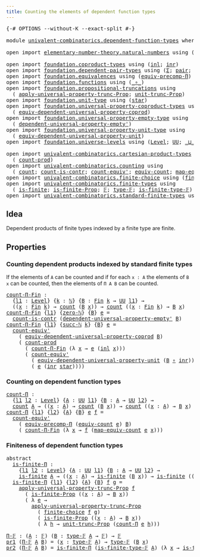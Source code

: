 ```yaml
---
title: Counting the elements of dependent function types
---
```


<pre class="Agda"><a id="75" class="Symbol">{-#</a> <a id="79" class="Keyword">OPTIONS</a> <a id="87" class="Pragma">--without-K</a> <a id="99" class="Pragma">--exact-split</a> <a id="113" class="Symbol">#-}</a>

<a id="118" class="Keyword">module</a> <a id="125" href="univalent-combinatorics.dependent-function-types.html" class="Module">univalent-combinatorics.dependent-function-types</a> <a id="174" class="Keyword">where</a>

<a id="181" class="Keyword">open</a> <a id="186" class="Keyword">import</a> <a id="193" href="elementary-number-theory.natural-numbers.html" class="Module">elementary-number-theory.natural-numbers</a> <a id="234" class="Keyword">using</a> <a id="240" class="Symbol">(</a><a id="241" href="elementary-number-theory.natural-numbers.html#1444" class="Datatype">ℕ</a><a id="242" class="Symbol">;</a> <a id="244" href="elementary-number-theory.natural-numbers.html#1465" class="InductiveConstructor">zero-ℕ</a><a id="250" class="Symbol">;</a> <a id="252" href="elementary-number-theory.natural-numbers.html#1478" class="InductiveConstructor">succ-ℕ</a><a id="258" class="Symbol">)</a>

<a id="261" class="Keyword">open</a> <a id="266" class="Keyword">import</a> <a id="273" href="foundation.coproduct-types.html" class="Module">foundation.coproduct-types</a> <a id="300" class="Keyword">using</a> <a id="306" class="Symbol">(</a><a id="307" href="foundation.coproduct-types.html#1239" class="InductiveConstructor">inl</a><a id="310" class="Symbol">;</a> <a id="312" href="foundation.coproduct-types.html#1262" class="InductiveConstructor">inr</a><a id="315" class="Symbol">)</a>
<a id="317" class="Keyword">open</a> <a id="322" class="Keyword">import</a> <a id="329" href="foundation.dependent-pair-types.html" class="Module">foundation.dependent-pair-types</a> <a id="361" class="Keyword">using</a> <a id="367" class="Symbol">(</a><a id="368" href="foundation-core.dependent-pair-types.html#502" class="Record">Σ</a><a id="369" class="Symbol">;</a> <a id="371" href="foundation-core.dependent-pair-types.html#575" class="InductiveConstructor">pair</a><a id="375" class="Symbol">;</a> <a id="377" href="foundation-core.dependent-pair-types.html#592" class="Field">pr1</a><a id="380" class="Symbol">;</a> <a id="382" href="foundation-core.dependent-pair-types.html#604" class="Field">pr2</a><a id="385" class="Symbol">)</a>
<a id="387" class="Keyword">open</a> <a id="392" class="Keyword">import</a> <a id="399" href="foundation.equivalences.html" class="Module">foundation.equivalences</a> <a id="423" class="Keyword">using</a> <a id="429" class="Symbol">(</a><a id="430" href="foundation.equivalences.html#7302" class="Function">equiv-precomp-Π</a><a id="445" class="Symbol">)</a>
<a id="447" class="Keyword">open</a> <a id="452" class="Keyword">import</a> <a id="459" href="foundation.functions.html" class="Module">foundation.functions</a> <a id="480" class="Keyword">using</a> <a id="486" class="Symbol">(</a><a id="487" href="foundation-core.functions.html#407" class="Function Operator">_∘_</a><a id="490" class="Symbol">)</a>
<a id="492" class="Keyword">open</a> <a id="497" class="Keyword">import</a> <a id="504" href="foundation.propositional-truncations.html" class="Module">foundation.propositional-truncations</a> <a id="541" class="Keyword">using</a>
  <a id="549" class="Symbol">(</a> <a id="551" href="foundation.propositional-truncations.html#5581" class="Function">apply-universal-property-trunc-Prop</a><a id="586" class="Symbol">;</a> <a id="588" href="foundation.propositional-truncations.html#2096" class="Function">unit-trunc-Prop</a><a id="603" class="Symbol">)</a>
<a id="605" class="Keyword">open</a> <a id="610" class="Keyword">import</a> <a id="617" href="foundation.unit-type.html" class="Module">foundation.unit-type</a> <a id="638" class="Keyword">using</a> <a id="644" class="Symbol">(</a><a id="645" href="foundation.unit-type.html#999" class="InductiveConstructor">star</a><a id="649" class="Symbol">)</a>
<a id="651" class="Keyword">open</a> <a id="656" class="Keyword">import</a> <a id="663" href="foundation.universal-property-coproduct-types.html" class="Module">foundation.universal-property-coproduct-types</a> <a id="709" class="Keyword">using</a>
  <a id="717" class="Symbol">(</a> <a id="719" href="foundation.universal-property-coproduct-types.html#1636" class="Function">equiv-dependent-universal-property-coprod</a><a id="760" class="Symbol">)</a>
<a id="762" class="Keyword">open</a> <a id="767" class="Keyword">import</a> <a id="774" href="foundation.universal-property-empty-type.html" class="Module">foundation.universal-property-empty-type</a> <a id="815" class="Keyword">using</a>
  <a id="823" class="Symbol">(</a> <a id="825" href="foundation.universal-property-empty-type.html#2261" class="Function">dependent-universal-property-empty&#39;</a><a id="860" class="Symbol">)</a>
<a id="862" class="Keyword">open</a> <a id="867" class="Keyword">import</a> <a id="874" href="foundation.universal-property-unit-type.html" class="Module">foundation.universal-property-unit-type</a> <a id="914" class="Keyword">using</a>
  <a id="922" class="Symbol">(</a> <a id="924" href="foundation.universal-property-unit-type.html#1728" class="Function">equiv-dependent-universal-property-unit</a><a id="963" class="Symbol">)</a>
<a id="965" class="Keyword">open</a> <a id="970" class="Keyword">import</a> <a id="977" href="foundation.universe-levels.html" class="Module">foundation.universe-levels</a> <a id="1004" class="Keyword">using</a> <a id="1010" class="Symbol">(</a><a id="1011" href="Agda.Primitive.html#597" class="Postulate">Level</a><a id="1016" class="Symbol">;</a> <a id="1018" href="foundation-core.universe-levels.html#222" class="Primitive">UU</a><a id="1020" class="Symbol">;</a> <a id="1022" href="Agda.Primitive.html#810" class="Primitive Operator">_⊔_</a><a id="1025" class="Symbol">)</a>

<a id="1028" class="Keyword">open</a> <a id="1033" class="Keyword">import</a> <a id="1040" href="univalent-combinatorics.cartesian-product-types.html" class="Module">univalent-combinatorics.cartesian-product-types</a> <a id="1088" class="Keyword">using</a>
  <a id="1096" class="Symbol">(</a> <a id="1098" href="univalent-combinatorics.cartesian-product-types.html#3160" class="Function">count-prod</a><a id="1108" class="Symbol">)</a>
<a id="1110" class="Keyword">open</a> <a id="1115" class="Keyword">import</a> <a id="1122" href="univalent-combinatorics.counting.html" class="Module">univalent-combinatorics.counting</a> <a id="1155" class="Keyword">using</a>
  <a id="1163" class="Symbol">(</a> <a id="1165" href="univalent-combinatorics.counting.html#1759" class="Function">count</a><a id="1170" class="Symbol">;</a> <a id="1172" href="univalent-combinatorics.counting.html#4602" class="Function">count-is-contr</a><a id="1186" class="Symbol">;</a> <a id="1188" href="univalent-combinatorics.counting.html#3288" class="Function">count-equiv&#39;</a><a id="1200" class="Symbol">;</a> <a id="1202" href="univalent-combinatorics.counting.html#1956" class="Function">equiv-count</a><a id="1213" class="Symbol">;</a> <a id="1215" href="univalent-combinatorics.counting.html#2030" class="Function">map-equiv-count</a><a id="1230" class="Symbol">)</a>
<a id="1232" class="Keyword">open</a> <a id="1237" class="Keyword">import</a> <a id="1244" href="univalent-combinatorics.finite-choice.html" class="Module">univalent-combinatorics.finite-choice</a> <a id="1282" class="Keyword">using</a> <a id="1288" class="Symbol">(</a><a id="1289" href="univalent-combinatorics.finite-choice.html#3761" class="Function">finite-choice</a><a id="1302" class="Symbol">)</a>
<a id="1304" class="Keyword">open</a> <a id="1309" class="Keyword">import</a> <a id="1316" href="univalent-combinatorics.finite-types.html" class="Module">univalent-combinatorics.finite-types</a> <a id="1353" class="Keyword">using</a>
  <a id="1361" class="Symbol">(</a> <a id="1363" href="univalent-combinatorics.finite-types.html#3664" class="Function">is-finite</a><a id="1372" class="Symbol">;</a> <a id="1374" href="univalent-combinatorics.finite-types.html#3573" class="Function">is-finite-Prop</a><a id="1388" class="Symbol">;</a> <a id="1390" href="univalent-combinatorics.finite-types.html#4055" class="Function">𝔽</a><a id="1391" class="Symbol">;</a> <a id="1393" href="univalent-combinatorics.finite-types.html#4103" class="Function">type-𝔽</a><a id="1399" class="Symbol">;</a> <a id="1401" href="univalent-combinatorics.finite-types.html#4154" class="Function">is-finite-type-𝔽</a><a id="1417" class="Symbol">)</a>
<a id="1419" class="Keyword">open</a> <a id="1424" class="Keyword">import</a> <a id="1431" href="univalent-combinatorics.standard-finite-types.html" class="Module">univalent-combinatorics.standard-finite-types</a> <a id="1477" class="Keyword">using</a> <a id="1483" class="Symbol">(</a><a id="1484" href="univalent-combinatorics.standard-finite-types.html#2085" class="Function">Fin</a><a id="1487" class="Symbol">)</a>
</pre>
## Idea

Dependent products of finite types indexed by a finite type are finite.

## Properties

### Counting dependent products indexed by standard finite types

If the elements of `A` can be counted and if for each `x : A` the elements of `B x` can be counted, then the elements of `Π A B` can be counted.

<pre class="Agda"><a id="count-Π-Fin"></a><a id="1811" href="univalent-combinatorics.dependent-function-types.html#1811" class="Function">count-Π-Fin</a> <a id="1823" class="Symbol">:</a>
  <a id="1827" class="Symbol">{</a><a id="1828" href="univalent-combinatorics.dependent-function-types.html#1828" class="Bound">l1</a> <a id="1831" class="Symbol">:</a> <a id="1833" href="Agda.Primitive.html#597" class="Postulate">Level</a><a id="1838" class="Symbol">}</a> <a id="1840" class="Symbol">{</a><a id="1841" href="univalent-combinatorics.dependent-function-types.html#1841" class="Bound">k</a> <a id="1843" class="Symbol">:</a> <a id="1845" href="elementary-number-theory.natural-numbers.html#1444" class="Datatype">ℕ</a><a id="1846" class="Symbol">}</a> <a id="1848" class="Symbol">{</a><a id="1849" href="univalent-combinatorics.dependent-function-types.html#1849" class="Bound">B</a> <a id="1851" class="Symbol">:</a> <a id="1853" href="univalent-combinatorics.standard-finite-types.html#2085" class="Function">Fin</a> <a id="1857" href="univalent-combinatorics.dependent-function-types.html#1841" class="Bound">k</a> <a id="1859" class="Symbol">→</a> <a id="1861" href="foundation-core.universe-levels.html#222" class="Primitive">UU</a> <a id="1864" href="univalent-combinatorics.dependent-function-types.html#1828" class="Bound">l1</a><a id="1866" class="Symbol">}</a> <a id="1868" class="Symbol">→</a>
  <a id="1872" class="Symbol">((</a><a id="1874" href="univalent-combinatorics.dependent-function-types.html#1874" class="Bound">x</a> <a id="1876" class="Symbol">:</a> <a id="1878" href="univalent-combinatorics.standard-finite-types.html#2085" class="Function">Fin</a> <a id="1882" href="univalent-combinatorics.dependent-function-types.html#1841" class="Bound">k</a><a id="1883" class="Symbol">)</a> <a id="1885" class="Symbol">→</a> <a id="1887" href="univalent-combinatorics.counting.html#1759" class="Function">count</a> <a id="1893" class="Symbol">(</a><a id="1894" href="univalent-combinatorics.dependent-function-types.html#1849" class="Bound">B</a> <a id="1896" href="univalent-combinatorics.dependent-function-types.html#1874" class="Bound">x</a><a id="1897" class="Symbol">))</a> <a id="1900" class="Symbol">→</a> <a id="1902" href="univalent-combinatorics.counting.html#1759" class="Function">count</a> <a id="1908" class="Symbol">((</a><a id="1910" href="univalent-combinatorics.dependent-function-types.html#1910" class="Bound">x</a> <a id="1912" class="Symbol">:</a> <a id="1914" href="univalent-combinatorics.standard-finite-types.html#2085" class="Function">Fin</a> <a id="1918" href="univalent-combinatorics.dependent-function-types.html#1841" class="Bound">k</a><a id="1919" class="Symbol">)</a> <a id="1921" class="Symbol">→</a> <a id="1923" href="univalent-combinatorics.dependent-function-types.html#1849" class="Bound">B</a> <a id="1925" href="univalent-combinatorics.dependent-function-types.html#1910" class="Bound">x</a><a id="1926" class="Symbol">)</a>
<a id="1928" href="univalent-combinatorics.dependent-function-types.html#1811" class="Function">count-Π-Fin</a> <a id="1940" class="Symbol">{</a><a id="1941" href="univalent-combinatorics.dependent-function-types.html#1941" class="Bound">l1</a><a id="1943" class="Symbol">}</a> <a id="1945" class="Symbol">{</a><a id="1946" href="elementary-number-theory.natural-numbers.html#1465" class="InductiveConstructor">zero-ℕ</a><a id="1952" class="Symbol">}</a> <a id="1954" class="Symbol">{</a><a id="1955" href="univalent-combinatorics.dependent-function-types.html#1955" class="Bound">B</a><a id="1956" class="Symbol">}</a> <a id="1958" href="univalent-combinatorics.dependent-function-types.html#1958" class="Bound">e</a> <a id="1960" class="Symbol">=</a>
  <a id="1964" href="univalent-combinatorics.counting.html#4602" class="Function">count-is-contr</a> <a id="1979" class="Symbol">(</a><a id="1980" href="foundation.universal-property-empty-type.html#2261" class="Function">dependent-universal-property-empty&#39;</a> <a id="2016" href="univalent-combinatorics.dependent-function-types.html#1955" class="Bound">B</a><a id="2017" class="Symbol">)</a>
<a id="2019" href="univalent-combinatorics.dependent-function-types.html#1811" class="Function">count-Π-Fin</a> <a id="2031" class="Symbol">{</a><a id="2032" href="univalent-combinatorics.dependent-function-types.html#2032" class="Bound">l1</a><a id="2034" class="Symbol">}</a> <a id="2036" class="Symbol">{</a><a id="2037" href="elementary-number-theory.natural-numbers.html#1478" class="InductiveConstructor">succ-ℕ</a> <a id="2044" href="univalent-combinatorics.dependent-function-types.html#2044" class="Bound">k</a><a id="2045" class="Symbol">}</a> <a id="2047" class="Symbol">{</a><a id="2048" href="univalent-combinatorics.dependent-function-types.html#2048" class="Bound">B</a><a id="2049" class="Symbol">}</a> <a id="2051" href="univalent-combinatorics.dependent-function-types.html#2051" class="Bound">e</a> <a id="2053" class="Symbol">=</a>
  <a id="2057" href="univalent-combinatorics.counting.html#3288" class="Function">count-equiv&#39;</a>
    <a id="2074" class="Symbol">(</a> <a id="2076" href="foundation.universal-property-coproduct-types.html#1636" class="Function">equiv-dependent-universal-property-coprod</a> <a id="2118" href="univalent-combinatorics.dependent-function-types.html#2048" class="Bound">B</a><a id="2119" class="Symbol">)</a>
    <a id="2125" class="Symbol">(</a> <a id="2127" href="univalent-combinatorics.cartesian-product-types.html#3160" class="Function">count-prod</a>
      <a id="2144" class="Symbol">(</a> <a id="2146" href="univalent-combinatorics.dependent-function-types.html#1811" class="Function">count-Π-Fin</a> <a id="2158" class="Symbol">(λ</a> <a id="2161" href="univalent-combinatorics.dependent-function-types.html#2161" class="Bound">x</a> <a id="2163" class="Symbol">→</a> <a id="2165" href="univalent-combinatorics.dependent-function-types.html#2051" class="Bound">e</a> <a id="2167" class="Symbol">(</a><a id="2168" href="foundation.coproduct-types.html#1239" class="InductiveConstructor">inl</a> <a id="2172" href="univalent-combinatorics.dependent-function-types.html#2161" class="Bound">x</a><a id="2173" class="Symbol">)))</a>
      <a id="2183" class="Symbol">(</a> <a id="2185" href="univalent-combinatorics.counting.html#3288" class="Function">count-equiv&#39;</a>
        <a id="2206" class="Symbol">(</a> <a id="2208" href="foundation.universal-property-unit-type.html#1728" class="Function">equiv-dependent-universal-property-unit</a> <a id="2248" class="Symbol">(</a><a id="2249" href="univalent-combinatorics.dependent-function-types.html#2048" class="Bound">B</a> <a id="2251" href="foundation-core.functions.html#407" class="Function Operator">∘</a> <a id="2253" href="foundation.coproduct-types.html#1262" class="InductiveConstructor">inr</a><a id="2256" class="Symbol">))</a>
        <a id="2267" class="Symbol">(</a> <a id="2269" href="univalent-combinatorics.dependent-function-types.html#2051" class="Bound">e</a> <a id="2271" class="Symbol">(</a><a id="2272" href="foundation.coproduct-types.html#1262" class="InductiveConstructor">inr</a> <a id="2276" href="foundation.unit-type.html#999" class="InductiveConstructor">star</a><a id="2280" class="Symbol">))))</a>
</pre>
### Counting on dependent function types

<pre class="Agda"><a id="count-Π"></a><a id="2340" href="univalent-combinatorics.dependent-function-types.html#2340" class="Function">count-Π</a> <a id="2348" class="Symbol">:</a>
  <a id="2352" class="Symbol">{</a><a id="2353" href="univalent-combinatorics.dependent-function-types.html#2353" class="Bound">l1</a> <a id="2356" href="univalent-combinatorics.dependent-function-types.html#2356" class="Bound">l2</a> <a id="2359" class="Symbol">:</a> <a id="2361" href="Agda.Primitive.html#597" class="Postulate">Level</a><a id="2366" class="Symbol">}</a> <a id="2368" class="Symbol">{</a><a id="2369" href="univalent-combinatorics.dependent-function-types.html#2369" class="Bound">A</a> <a id="2371" class="Symbol">:</a> <a id="2373" href="foundation-core.universe-levels.html#222" class="Primitive">UU</a> <a id="2376" href="univalent-combinatorics.dependent-function-types.html#2353" class="Bound">l1</a><a id="2378" class="Symbol">}</a> <a id="2380" class="Symbol">{</a><a id="2381" href="univalent-combinatorics.dependent-function-types.html#2381" class="Bound">B</a> <a id="2383" class="Symbol">:</a> <a id="2385" href="univalent-combinatorics.dependent-function-types.html#2369" class="Bound">A</a> <a id="2387" class="Symbol">→</a> <a id="2389" href="foundation-core.universe-levels.html#222" class="Primitive">UU</a> <a id="2392" href="univalent-combinatorics.dependent-function-types.html#2356" class="Bound">l2</a><a id="2394" class="Symbol">}</a> <a id="2396" class="Symbol">→</a>
  <a id="2400" href="univalent-combinatorics.counting.html#1759" class="Function">count</a> <a id="2406" href="univalent-combinatorics.dependent-function-types.html#2369" class="Bound">A</a> <a id="2408" class="Symbol">→</a> <a id="2410" class="Symbol">((</a><a id="2412" href="univalent-combinatorics.dependent-function-types.html#2412" class="Bound">x</a> <a id="2414" class="Symbol">:</a> <a id="2416" href="univalent-combinatorics.dependent-function-types.html#2369" class="Bound">A</a><a id="2417" class="Symbol">)</a> <a id="2419" class="Symbol">→</a> <a id="2421" href="univalent-combinatorics.counting.html#1759" class="Function">count</a> <a id="2427" class="Symbol">(</a><a id="2428" href="univalent-combinatorics.dependent-function-types.html#2381" class="Bound">B</a> <a id="2430" href="univalent-combinatorics.dependent-function-types.html#2412" class="Bound">x</a><a id="2431" class="Symbol">))</a> <a id="2434" class="Symbol">→</a> <a id="2436" href="univalent-combinatorics.counting.html#1759" class="Function">count</a> <a id="2442" class="Symbol">((</a><a id="2444" href="univalent-combinatorics.dependent-function-types.html#2444" class="Bound">x</a> <a id="2446" class="Symbol">:</a> <a id="2448" href="univalent-combinatorics.dependent-function-types.html#2369" class="Bound">A</a><a id="2449" class="Symbol">)</a> <a id="2451" class="Symbol">→</a> <a id="2453" href="univalent-combinatorics.dependent-function-types.html#2381" class="Bound">B</a> <a id="2455" href="univalent-combinatorics.dependent-function-types.html#2444" class="Bound">x</a><a id="2456" class="Symbol">)</a>
<a id="2458" href="univalent-combinatorics.dependent-function-types.html#2340" class="Function">count-Π</a> <a id="2466" class="Symbol">{</a><a id="2467" href="univalent-combinatorics.dependent-function-types.html#2467" class="Bound">l1</a><a id="2469" class="Symbol">}</a> <a id="2471" class="Symbol">{</a><a id="2472" href="univalent-combinatorics.dependent-function-types.html#2472" class="Bound">l2</a><a id="2474" class="Symbol">}</a> <a id="2476" class="Symbol">{</a><a id="2477" href="univalent-combinatorics.dependent-function-types.html#2477" class="Bound">A</a><a id="2478" class="Symbol">}</a> <a id="2480" class="Symbol">{</a><a id="2481" href="univalent-combinatorics.dependent-function-types.html#2481" class="Bound">B</a><a id="2482" class="Symbol">}</a> <a id="2484" href="univalent-combinatorics.dependent-function-types.html#2484" class="Bound">e</a> <a id="2486" href="univalent-combinatorics.dependent-function-types.html#2486" class="Bound">f</a> <a id="2488" class="Symbol">=</a>
  <a id="2492" href="univalent-combinatorics.counting.html#3288" class="Function">count-equiv&#39;</a>
    <a id="2509" class="Symbol">(</a> <a id="2511" href="foundation.equivalences.html#7302" class="Function">equiv-precomp-Π</a> <a id="2527" class="Symbol">(</a><a id="2528" href="univalent-combinatorics.counting.html#1956" class="Function">equiv-count</a> <a id="2540" href="univalent-combinatorics.dependent-function-types.html#2484" class="Bound">e</a><a id="2541" class="Symbol">)</a> <a id="2543" href="univalent-combinatorics.dependent-function-types.html#2481" class="Bound">B</a><a id="2544" class="Symbol">)</a>
    <a id="2550" class="Symbol">(</a> <a id="2552" href="univalent-combinatorics.dependent-function-types.html#1811" class="Function">count-Π-Fin</a> <a id="2564" class="Symbol">(λ</a> <a id="2567" href="univalent-combinatorics.dependent-function-types.html#2567" class="Bound">x</a> <a id="2569" class="Symbol">→</a> <a id="2571" href="univalent-combinatorics.dependent-function-types.html#2486" class="Bound">f</a> <a id="2573" class="Symbol">(</a><a id="2574" href="univalent-combinatorics.counting.html#2030" class="Function">map-equiv-count</a> <a id="2590" href="univalent-combinatorics.dependent-function-types.html#2484" class="Bound">e</a> <a id="2592" href="univalent-combinatorics.dependent-function-types.html#2567" class="Bound">x</a><a id="2593" class="Symbol">)))</a>
</pre>
### Finiteness of dependent function types

<pre class="Agda"><a id="2654" class="Keyword">abstract</a>
  <a id="is-finite-Π"></a><a id="2665" href="univalent-combinatorics.dependent-function-types.html#2665" class="Function">is-finite-Π</a> <a id="2677" class="Symbol">:</a>
    <a id="2683" class="Symbol">{</a><a id="2684" href="univalent-combinatorics.dependent-function-types.html#2684" class="Bound">l1</a> <a id="2687" href="univalent-combinatorics.dependent-function-types.html#2687" class="Bound">l2</a> <a id="2690" class="Symbol">:</a> <a id="2692" href="Agda.Primitive.html#597" class="Postulate">Level</a><a id="2697" class="Symbol">}</a> <a id="2699" class="Symbol">{</a><a id="2700" href="univalent-combinatorics.dependent-function-types.html#2700" class="Bound">A</a> <a id="2702" class="Symbol">:</a> <a id="2704" href="foundation-core.universe-levels.html#222" class="Primitive">UU</a> <a id="2707" href="univalent-combinatorics.dependent-function-types.html#2684" class="Bound">l1</a><a id="2709" class="Symbol">}</a> <a id="2711" class="Symbol">{</a><a id="2712" href="univalent-combinatorics.dependent-function-types.html#2712" class="Bound">B</a> <a id="2714" class="Symbol">:</a> <a id="2716" href="univalent-combinatorics.dependent-function-types.html#2700" class="Bound">A</a> <a id="2718" class="Symbol">→</a> <a id="2720" href="foundation-core.universe-levels.html#222" class="Primitive">UU</a> <a id="2723" href="univalent-combinatorics.dependent-function-types.html#2687" class="Bound">l2</a><a id="2725" class="Symbol">}</a> <a id="2727" class="Symbol">→</a>
    <a id="2733" href="univalent-combinatorics.finite-types.html#3664" class="Function">is-finite</a> <a id="2743" href="univalent-combinatorics.dependent-function-types.html#2700" class="Bound">A</a> <a id="2745" class="Symbol">→</a> <a id="2747" class="Symbol">((</a><a id="2749" href="univalent-combinatorics.dependent-function-types.html#2749" class="Bound">x</a> <a id="2751" class="Symbol">:</a> <a id="2753" href="univalent-combinatorics.dependent-function-types.html#2700" class="Bound">A</a><a id="2754" class="Symbol">)</a> <a id="2756" class="Symbol">→</a> <a id="2758" href="univalent-combinatorics.finite-types.html#3664" class="Function">is-finite</a> <a id="2768" class="Symbol">(</a><a id="2769" href="univalent-combinatorics.dependent-function-types.html#2712" class="Bound">B</a> <a id="2771" href="univalent-combinatorics.dependent-function-types.html#2749" class="Bound">x</a><a id="2772" class="Symbol">))</a> <a id="2775" class="Symbol">→</a> <a id="2777" href="univalent-combinatorics.finite-types.html#3664" class="Function">is-finite</a> <a id="2787" class="Symbol">((</a><a id="2789" href="univalent-combinatorics.dependent-function-types.html#2789" class="Bound">x</a> <a id="2791" class="Symbol">:</a> <a id="2793" href="univalent-combinatorics.dependent-function-types.html#2700" class="Bound">A</a><a id="2794" class="Symbol">)</a> <a id="2796" class="Symbol">→</a> <a id="2798" href="univalent-combinatorics.dependent-function-types.html#2712" class="Bound">B</a> <a id="2800" href="univalent-combinatorics.dependent-function-types.html#2789" class="Bound">x</a><a id="2801" class="Symbol">)</a>
  <a id="2805" href="univalent-combinatorics.dependent-function-types.html#2665" class="Function">is-finite-Π</a> <a id="2817" class="Symbol">{</a><a id="2818" href="univalent-combinatorics.dependent-function-types.html#2818" class="Bound">l1</a><a id="2820" class="Symbol">}</a> <a id="2822" class="Symbol">{</a><a id="2823" href="univalent-combinatorics.dependent-function-types.html#2823" class="Bound">l2</a><a id="2825" class="Symbol">}</a> <a id="2827" class="Symbol">{</a><a id="2828" href="univalent-combinatorics.dependent-function-types.html#2828" class="Bound">A</a><a id="2829" class="Symbol">}</a> <a id="2831" class="Symbol">{</a><a id="2832" href="univalent-combinatorics.dependent-function-types.html#2832" class="Bound">B</a><a id="2833" class="Symbol">}</a> <a id="2835" href="univalent-combinatorics.dependent-function-types.html#2835" class="Bound">f</a> <a id="2837" href="univalent-combinatorics.dependent-function-types.html#2837" class="Bound">g</a> <a id="2839" class="Symbol">=</a>
    <a id="2845" href="foundation.propositional-truncations.html#5581" class="Function">apply-universal-property-trunc-Prop</a> <a id="2881" href="univalent-combinatorics.dependent-function-types.html#2835" class="Bound">f</a>
      <a id="2889" class="Symbol">(</a> <a id="2891" href="univalent-combinatorics.finite-types.html#3573" class="Function">is-finite-Prop</a> <a id="2906" class="Symbol">((</a><a id="2908" href="univalent-combinatorics.dependent-function-types.html#2908" class="Bound">x</a> <a id="2910" class="Symbol">:</a> <a id="2912" href="univalent-combinatorics.dependent-function-types.html#2828" class="Bound">A</a><a id="2913" class="Symbol">)</a> <a id="2915" class="Symbol">→</a> <a id="2917" href="univalent-combinatorics.dependent-function-types.html#2832" class="Bound">B</a> <a id="2919" href="univalent-combinatorics.dependent-function-types.html#2908" class="Bound">x</a><a id="2920" class="Symbol">))</a>
      <a id="2929" class="Symbol">(</a> <a id="2931" class="Symbol">λ</a> <a id="2933" href="univalent-combinatorics.dependent-function-types.html#2933" class="Bound">e</a> <a id="2935" class="Symbol">→</a>
        <a id="2945" href="foundation.propositional-truncations.html#5581" class="Function">apply-universal-property-trunc-Prop</a>
          <a id="2991" class="Symbol">(</a> <a id="2993" href="univalent-combinatorics.finite-choice.html#3761" class="Function">finite-choice</a> <a id="3007" href="univalent-combinatorics.dependent-function-types.html#2835" class="Bound">f</a> <a id="3009" href="univalent-combinatorics.dependent-function-types.html#2837" class="Bound">g</a><a id="3010" class="Symbol">)</a>
          <a id="3022" class="Symbol">(</a> <a id="3024" href="univalent-combinatorics.finite-types.html#3573" class="Function">is-finite-Prop</a> <a id="3039" class="Symbol">((</a><a id="3041" href="univalent-combinatorics.dependent-function-types.html#3041" class="Bound">x</a> <a id="3043" class="Symbol">:</a> <a id="3045" href="univalent-combinatorics.dependent-function-types.html#2828" class="Bound">A</a><a id="3046" class="Symbol">)</a> <a id="3048" class="Symbol">→</a> <a id="3050" href="univalent-combinatorics.dependent-function-types.html#2832" class="Bound">B</a> <a id="3052" href="univalent-combinatorics.dependent-function-types.html#3041" class="Bound">x</a><a id="3053" class="Symbol">))</a>
          <a id="3066" class="Symbol">(</a> <a id="3068" class="Symbol">λ</a> <a id="3070" href="univalent-combinatorics.dependent-function-types.html#3070" class="Bound">h</a> <a id="3072" class="Symbol">→</a> <a id="3074" href="foundation.propositional-truncations.html#2096" class="Function">unit-trunc-Prop</a> <a id="3090" class="Symbol">(</a><a id="3091" href="univalent-combinatorics.dependent-function-types.html#2340" class="Function">count-Π</a> <a id="3099" href="univalent-combinatorics.dependent-function-types.html#2933" class="Bound">e</a> <a id="3101" href="univalent-combinatorics.dependent-function-types.html#3070" class="Bound">h</a><a id="3102" class="Symbol">)))</a>

<a id="Π-𝔽"></a><a id="3107" href="univalent-combinatorics.dependent-function-types.html#3107" class="Function">Π-𝔽</a> <a id="3111" class="Symbol">:</a> <a id="3113" class="Symbol">(</a><a id="3114" href="univalent-combinatorics.dependent-function-types.html#3114" class="Bound">A</a> <a id="3116" class="Symbol">:</a> <a id="3118" href="univalent-combinatorics.finite-types.html#4055" class="Function">𝔽</a><a id="3119" class="Symbol">)</a> <a id="3121" class="Symbol">(</a><a id="3122" href="univalent-combinatorics.dependent-function-types.html#3122" class="Bound">B</a> <a id="3124" class="Symbol">:</a> <a id="3126" href="univalent-combinatorics.finite-types.html#4103" class="Function">type-𝔽</a> <a id="3133" href="univalent-combinatorics.dependent-function-types.html#3114" class="Bound">A</a> <a id="3135" class="Symbol">→</a> <a id="3137" href="univalent-combinatorics.finite-types.html#4055" class="Function">𝔽</a><a id="3138" class="Symbol">)</a> <a id="3140" class="Symbol">→</a> <a id="3142" href="univalent-combinatorics.finite-types.html#4055" class="Function">𝔽</a>
<a id="3144" href="foundation-core.dependent-pair-types.html#592" class="Field">pr1</a> <a id="3148" class="Symbol">(</a><a id="3149" href="univalent-combinatorics.dependent-function-types.html#3107" class="Function">Π-𝔽</a> <a id="3153" href="univalent-combinatorics.dependent-function-types.html#3153" class="Bound">A</a> <a id="3155" href="univalent-combinatorics.dependent-function-types.html#3155" class="Bound">B</a><a id="3156" class="Symbol">)</a> <a id="3158" class="Symbol">=</a> <a id="3160" class="Symbol">(</a><a id="3161" href="univalent-combinatorics.dependent-function-types.html#3161" class="Bound">x</a> <a id="3163" class="Symbol">:</a> <a id="3165" href="univalent-combinatorics.finite-types.html#4103" class="Function">type-𝔽</a> <a id="3172" href="univalent-combinatorics.dependent-function-types.html#3153" class="Bound">A</a><a id="3173" class="Symbol">)</a> <a id="3175" class="Symbol">→</a> <a id="3177" href="univalent-combinatorics.finite-types.html#4103" class="Function">type-𝔽</a> <a id="3184" class="Symbol">(</a><a id="3185" href="univalent-combinatorics.dependent-function-types.html#3155" class="Bound">B</a> <a id="3187" href="univalent-combinatorics.dependent-function-types.html#3161" class="Bound">x</a><a id="3188" class="Symbol">)</a>
<a id="3190" href="foundation-core.dependent-pair-types.html#604" class="Field">pr2</a> <a id="3194" class="Symbol">(</a><a id="3195" href="univalent-combinatorics.dependent-function-types.html#3107" class="Function">Π-𝔽</a> <a id="3199" href="univalent-combinatorics.dependent-function-types.html#3199" class="Bound">A</a> <a id="3201" href="univalent-combinatorics.dependent-function-types.html#3201" class="Bound">B</a><a id="3202" class="Symbol">)</a> <a id="3204" class="Symbol">=</a> <a id="3206" href="univalent-combinatorics.dependent-function-types.html#2665" class="Function">is-finite-Π</a> <a id="3218" class="Symbol">(</a><a id="3219" href="univalent-combinatorics.finite-types.html#4154" class="Function">is-finite-type-𝔽</a> <a id="3236" href="univalent-combinatorics.dependent-function-types.html#3199" class="Bound">A</a><a id="3237" class="Symbol">)</a> <a id="3239" class="Symbol">(λ</a> <a id="3242" href="univalent-combinatorics.dependent-function-types.html#3242" class="Bound">x</a> <a id="3244" class="Symbol">→</a> <a id="3246" href="univalent-combinatorics.finite-types.html#4154" class="Function">is-finite-type-𝔽</a> <a id="3263" class="Symbol">(</a><a id="3264" href="univalent-combinatorics.dependent-function-types.html#3201" class="Bound">B</a> <a id="3266" href="univalent-combinatorics.dependent-function-types.html#3242" class="Bound">x</a><a id="3267" class="Symbol">))</a>
</pre>